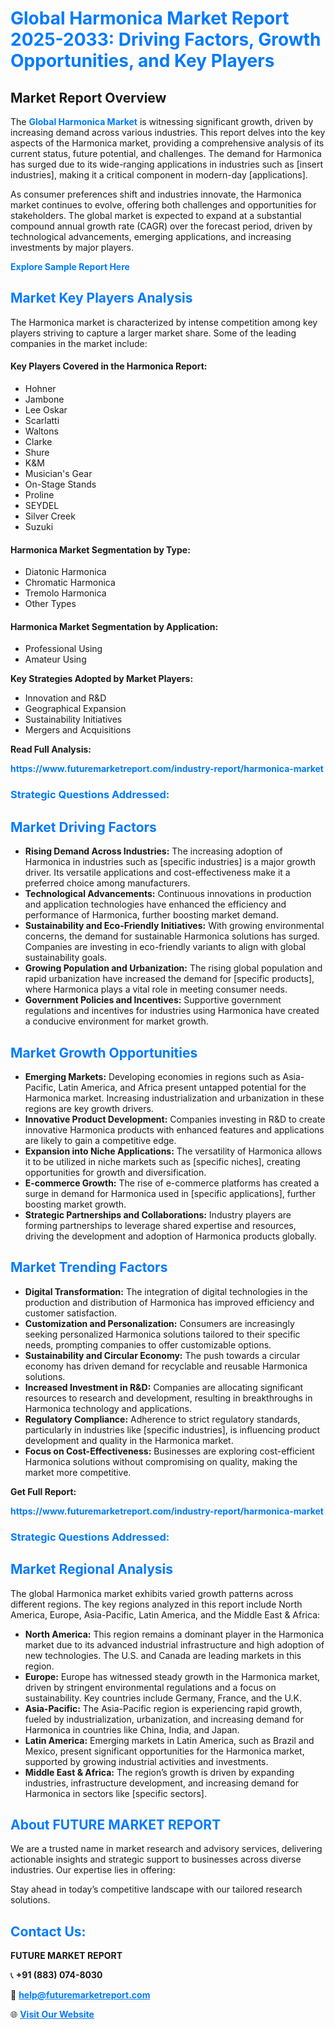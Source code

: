 <h1 style="color: #007BFF;">Global Harmonica Market Report 2025-2033: Driving Factors, Growth Opportunities, and Key Players</h1>

<section id="overview">
<h2>Market Report Overview</h2>
<p>The <a href="https://www.futuremarketreport.com/industry-report/harmonica-market" style="color: #007BFF; text-decoration: none;"><strong>Global Harmonica Market</strong></a> is witnessing significant growth, driven by increasing demand across various industries. This report delves into the key aspects of the Harmonica market, providing a comprehensive analysis of its current status, future potential, and challenges. The demand for Harmonica has surged due to its wide-ranging applications in industries such as [insert industries], making it a critical component in modern-day [applications].</p>
<p>As consumer preferences shift and industries innovate, the Harmonica market continues to evolve, offering both challenges and opportunities for stakeholders. The global market is expected to expand at a substantial compound annual growth rate (CAGR) over the forecast period, driven by technological advancements, emerging applications, and increasing investments by major players.</p>
</section>

<section id="overview">
<p><a href="https://www.futuremarketreport.com/request-sample/reportId=83209" style="color: #007BFF; text-decoration: none;"><strong>Explore Sample Report Here</strong></a></p>
</section>

<section id="key-players">
<h2 style="color: #007BFF;">Market Key Players Analysis</h2>
<p>The Harmonica market is characterized by intense competition among key players striving to capture a larger market share. Some of the leading companies in the market include:</p>
<h4>Key Players Covered in the Harmonica Report:</h4>
<ul><li>Hohner</li><li>Jambone</li><li>Lee Oskar</li><li>Scarlatti</li><li>Waltons</li><li>Clarke</li><li>Shure</li><li>K&amp;M</li><li>Musician&#039;s Gear</li><li>On-Stage Stands</li><li>Proline</li><li>SEYDEL</li><li>Silver Creek</li><li>Suzuki</li></ul>
<h4>Harmonica Market Segmentation by Type:</h4>
<ul><li>Diatonic Harmonica</li><li>Chromatic Harmonica</li><li>Tremolo Harmonica</li><li>Other Types</li></ul>

<h4>Harmonica Market Segmentation by Application:</h4>
<ul><li>Professional Using</li><li>Amateur Using</li></ul>
<p><strong>Key Strategies Adopted by Market Players:</strong></p>
<ul>
<li>Innovation and R&D</li>
<li>Geographical Expansion</li>
<li>Sustainability Initiatives</li>
<li>Mergers and Acquisitions</li>
</ul>
</section>

<section>
<p><strong>Read Full Analysis: </strong></p><a href="https://www.futuremarketreport.com/industry-report/harmonica-market" style="color: #007BFF; text-decoration: none;"><strong>https://www.futuremarketreport.com/industry-report/harmonica-market</strong></a>
<h3 style="color: #007BFF;">Strategic Questions Addressed:</h3>
</section>

<section id="driving-factors">
<h2 style="color: #007BFF;">Market Driving Factors</h2>
<ul>
<li><strong>Rising Demand Across Industries:</strong> The increasing adoption of Harmonica in industries such as [specific industries] is a major growth driver. Its versatile applications and cost-effectiveness make it a preferred choice among manufacturers.</li>
<li><strong>Technological Advancements:</strong> Continuous innovations in production and application technologies have enhanced the efficiency and performance of Harmonica, further boosting market demand.</li>
<li><strong>Sustainability and Eco-Friendly Initiatives:</strong> With growing environmental concerns, the demand for sustainable Harmonica solutions has surged. Companies are investing in eco-friendly variants to align with global sustainability goals.</li>
<li><strong>Growing Population and Urbanization:</strong> The rising global population and rapid urbanization have increased the demand for [specific products], where Harmonica plays a vital role in meeting consumer needs.</li>
<li><strong>Government Policies and Incentives:</strong> Supportive government regulations and incentives for industries using Harmonica have created a conducive environment for market growth.</li>
</ul>
</section>

<section id="growth-opportunities">
<h2 style="color: #007BFF;">Market Growth Opportunities</h2>
<ul>
<li><strong>Emerging Markets:</strong> Developing economies in regions such as Asia-Pacific, Latin America, and Africa present untapped potential for the Harmonica market. Increasing industrialization and urbanization in these regions are key growth drivers.</li>
<li><strong>Innovative Product Development:</strong> Companies investing in R&D to create innovative Harmonica products with enhanced features and applications are likely to gain a competitive edge.</li>
<li><strong>Expansion into Niche Applications:</strong> The versatility of Harmonica allows it to be utilized in niche markets such as [specific niches], creating opportunities for growth and diversification.</li>
<li><strong>E-commerce Growth:</strong> The rise of e-commerce platforms has created a surge in demand for Harmonica used in [specific applications], further boosting market growth.</li>
<li><strong>Strategic Partnerships and Collaborations:</strong> Industry players are forming partnerships to leverage shared expertise and resources, driving the development and adoption of Harmonica products globally.</li>
</ul>
</section>

<section id="trending-factors">
<h2 style="color: #007BFF;">Market Trending Factors</h2>
<ul>
<li><strong>Digital Transformation:</strong> The integration of digital technologies in the production and distribution of Harmonica has improved efficiency and customer satisfaction.</li>
<li><strong>Customization and Personalization:</strong> Consumers are increasingly seeking personalized Harmonica solutions tailored to their specific needs, prompting companies to offer customizable options.</li>
<li><strong>Sustainability and Circular Economy:</strong> The push towards a circular economy has driven demand for recyclable and reusable Harmonica solutions.</li>
<li><strong>Increased Investment in R&D:</strong> Companies are allocating significant resources to research and development, resulting in breakthroughs in Harmonica technology and applications.</li>
<li><strong>Regulatory Compliance:</strong> Adherence to strict regulatory standards, particularly in industries like [specific industries], is influencing product development and quality in the Harmonica market.</li>
<li><strong>Focus on Cost-Effectiveness:</strong> Businesses are exploring cost-efficient Harmonica solutions without compromising on quality, making the market more competitive.</li>
</ul>
</section>

<section>
<p><strong>Get Full Report: </strong></p><a href="https://www.futuremarketreport.com/industry-report/harmonica-market" style="color: #007BFF; text-decoration: none;"><strong>https://www.futuremarketreport.com/industry-report/harmonica-market</strong></a>
<h3 style="color: #007BFF;">Strategic Questions Addressed:</h3>
</section>


<section id="regional-analysis">
<h2 style="color: #007BFF;">Market Regional Analysis</h2>
<p>The global Harmonica market exhibits varied growth patterns across different regions. The key regions analyzed in this report include North America, Europe, Asia-Pacific, Latin America, and the Middle East & Africa:</p>
<ul>
<li><strong>North America:</strong> This region remains a dominant player in the Harmonica market due to its advanced industrial infrastructure and high adoption of new technologies. The U.S. and Canada are leading markets in this region.</li>
<li><strong>Europe:</strong> Europe has witnessed steady growth in the Harmonica market, driven by stringent environmental regulations and a focus on sustainability. Key countries include Germany, France, and the U.K.</li>
<li><strong>Asia-Pacific:</strong> The Asia-Pacific region is experiencing rapid growth, fueled by industrialization, urbanization, and increasing demand for Harmonica in countries like China, India, and Japan.</li>
<li><strong>Latin America:</strong> Emerging markets in Latin America, such as Brazil and Mexico, present significant opportunities for the Harmonica market, supported by growing industrial activities and investments.</li>
<li><strong>Middle East & Africa:</strong> The region’s growth is driven by expanding industries, infrastructure development, and increasing demand for Harmonica in sectors like [specific sectors].</li>
</ul>
</section>

<footer>
<h2 style="color: #007BFF;">About FUTURE MARKET REPORT</h2>
<p>We are a trusted name in market research and advisory services, delivering actionable insights and strategic support to businesses across diverse industries. Our expertise lies in offering:</p>

<p>Stay ahead in today’s competitive landscape with our tailored research solutions.</p>

<h2 style="color: #007BFF;">Contact Us:</h2>
<p><strong>FUTURE MARKET REPORT</strong></p>
<p>📞 <strong>+91 (883) 074-8030</strong></p>
<p>📧 <strong><a href="mailto:help@futuremarketreport.com" style="color: #007BFF;">help@futuremarketreport.com</a></strong></p>
<p>🌐 <strong><a href="https://www.futuremarketreport.com/" style="color: #007BFF;">Visit Our Website</a></strong></p>
</footer>